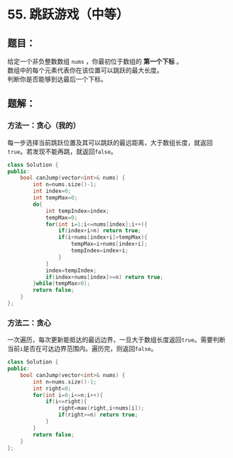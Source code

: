 # 55. 跳跃游戏（中等）
## 题目：
给定一个非负整数数组 `nums` ，你最初位于数组的 **第一个下标** 。\
数组中的每个元素代表你在该位置可以跳跃的最大长度。\
判断你是否能够到达最后一个下标。
## 题解：
### 方法一：贪心（我的）
每一步选择当前跳跃位置及其可以跳跃的最远距离，大于数组长度，就返回`true`。若发现不能再跳，就返回`false`。
```c++
class Solution {
public:
    bool canJump(vector<int>& nums) {
        int n=nums.size()-1;
        int index=0;
        int tempMax=0;
        do{
            int tempIndex=index;
            tempMax=0;
            for(int i=1;i<=nums[index];i++){
                if(index+i>n) return true;
                if(i+nums[index+i]>tempMax){
                    tempMax=i+nums[index+i];
                    tempIndex=index+i;
                }
            }
            index=tempIndex;
            if(index+nums[index]>=n) return true;
        }while(tempMax>0);
        return false;
    }
};
```
### 方法二：贪心
一次遍历，每次更新能抵达的最远边界，一旦大于数组长度返回`true`。需要判断当前`i`是否在可达边界范围内。遍历完，则返回`false`。
```c++
class Solution {
public:
    bool canJump(vector<int>& nums) {
        int n=nums.size()-1;
        int right=0;
        for(int i=0;i<=n;i++){
            if(i<=right){
                right=max(right,i+nums[i]);
                if(right>=n) return true;
            }
        }
        return false;
    }
};
```